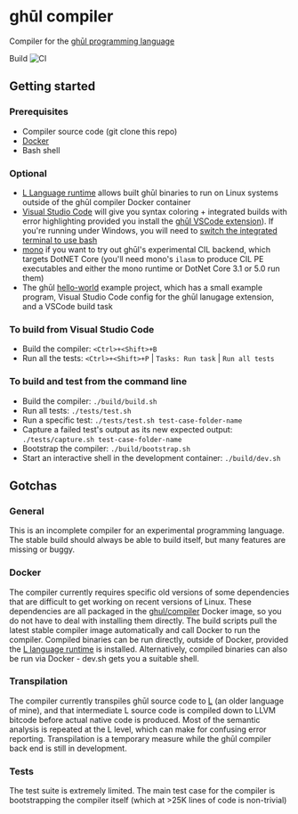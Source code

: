 # ghūl compiler

Compiler for the [ghūl programming language](https://www.ghul.io)

Build ![CI](https://github.com/degory/ghul/workflows/CI/badge.svg?branch=master)

## Getting started

### Prerequisites

- Compiler source code (git clone this repo)
- [Docker](https://www.docker.com)
- Bash shell

### Optional

- [L Language runtime](https://github.com/degory/llc/releases) allows built ghūl binaries to run on Linux systems outside of the ghūl compiler Docker container
- [Visual Studio Code](https://code.visualstudio.com) will give you syntax coloring + integrated builds with error highlighting provided you install the [ghūl VSCode extension](https://github.com/degory/ghul-vsce/releases)). If you're running under Windows, you will need to [switch the integrated terminal to use bash](https://code.visualstudio.com/docs/editor/integrated-terminal)
- [mono](https://www.mono-project.com/docs/getting-started/install/linux/) if you want to try out ghūl's experimental CIL backend, which targets DotNET Core (you'll need mono's `ilasm` to produce CIL PE executables and either the mono runtime or DotNet Core 3.1 or 5.0 run them)
- The ghūl [hello-world](https://github.com/degory/hello-world) example project, which has a small example program, Visual Studio Code config for the ghūl lanugage extension, and a VSCode build task

### To build from Visual Studio Code

- Build the compiler: `<Ctrl>+<Shift>+B`
- Run all the tests: `<Ctrl>+<Shift>+P` | `Tasks: Run task` | `Run all tests`

### To build and test from the command line

- Build the compiler: `./build/build.sh`
- Run all tests: `./tests/test.sh`
- Run a specific test: `./tests/test.sh test-case-folder-name`
- Capture a failed test's output as its new expected output: `./tests/capture.sh test-case-folder-name`
- Bootstrap the compiler: `./build/bootstrap.sh`
- Start an interactive shell in the development container: `./build/dev.sh`

## Gotchas

### General

This is an incomplete compiler for an experimental programming language. The stable build should always be able to build itself, but many features are missing or buggy.

### Docker

The compiler currently requires specific old versions of some dependencies that are difficult to get working on recent versions of Linux. These dependencies are all packaged in the [ghul/compiler](https://cloud.docker.com/swarm/ghul/repository/docker/ghul/compiler/general) Docker image, so you do not have to deal with installing them directly. The build scripts pull the latest stable compiler image automatically and call Docker to run the compiler. Compiled binaries can be run directly, outside of Docker, provided the [L language runtime](https://github.com/degory/llc/releases) is installed. Alternatively, compiled binaries can also be run via Docker - dev.sh gets you a suitable shell.

### Transpilation

The compiler currently transpiles ghūl source code to [L](https://github.com/degory/llc) (an older language of mine), and that intermediate L source code is compiled down to LLVM bitcode before actual native code is produced. Most of the semantic analysis is repeated at the L level, which can make for confusing error reporting. Transpilation is a temporary measure while the ghūl compiler back end is still in development.

### Tests

The test suite is extremely limited. The main test case for the compiler is bootstrapping the compiler itself (which at >25K lines of code is non-trivial)
